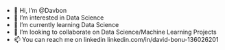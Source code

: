 - 👋 Hi, I’m @Davbon
- 👀 I’m interested in Data Science
- 🌱 I’m currently learning Data Science
- 💞️ I’m looking to collaborate on Data Science/Machine Learning Projects
- 📫 You can reach me on linkedin linkedin.com/in/david-bonu-136026201

<!---
Davbon/Davbon is a ✨ special ✨ repository because its `README.md` (this file) appears on your GitHub profile.
You can click the Preview link to take a look at your changes.
--->

